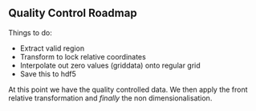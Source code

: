 ## Quality Control Roadmap

Things to do:

- Extract valid region
- Transform to lock relative coordinates
- Interpolate out zero values (griddata) onto regular grid
- Save this to hdf5

At this point we have the quality controlled data. We then apply the
front relative transformation and *finally* the non dimensionalisation.
